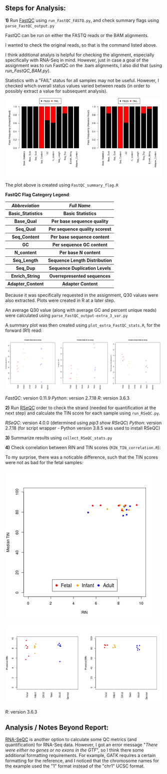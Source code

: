 ## Steps for Analysis:

**1)** Run [FastQC](https://www.bioinformatics.babraham.ac.uk/projects/fastqc/) using `run_FastQC_FASTQ.py`, and check summary flags using `parse_FastQC_output.py`

FastQC can be run on either the FASTQ reads or the BAM alignments.

I wanted to check the original reads, so that is the command listed above.

I think additional analyis is helpful for checking the alignment, especially specifically with RNA-Seq in mind.  However, just in case a goal of the assignment was to run FastQC on the .bam alignments, I also did that (using *run_FastQC_BAM.py*).

Statistics with a "FAIL" status for all samples may not be useful.  However, I checked which overall status values varied between reads (in order to possibly extract a value for subsequent analysis).

![FastQC Flag Distribution](FastQC_flag_summary.png "FastQC Flag Distribution")

The plot above is created using `FastQC_summary_flag.R`

**FastQC Flag Category Legend**:

<table>
  <tbody>
    <tr>
      <th align="center"><b><i>Abbreviation</i></b></th>
      <th align="center"><b><i>Full Name</i></b></th>
    </tr>
    <tr>
      <th align="center"><b>Basic_Statistics</b></th>
      <th align="center">Basic Statistics</th>
    </tr>
    <tr>
      <th align="center"><b>Base_Qual</b></th>
      <th align="center">Per base sequence quality</th>
    </tr>
    <tr>
      <th align="center"><b>Seq_Qual</b></th>
      <th align="center">Per sequence quality scorest</th>
    </tr>
    <tr>
      <th align="center"><b>Seq_Content</b></th>
      <th align="center">Per base sequence content</th>
    </tr>
    <tr>
      <th align="center"><b>GC</b></th>
      <th align="center">Per sequence GC content</th>
    </tr>
    <tr>
      <th align="center"><b>N_content</b></th>
      <th align="center">Per base N content</th>
    </tr>
    <tr>
      <th align="center"><b>Seq_Length</b></th>
      <th align="center">Sequence Length Distribution</th>
    </tr>
    <tr>
      <th align="center"><b>Seq_Dup</b></th>
      <th align="center">Sequence Duplication Levels</th>
    </tr>
    <tr>
      <th align="center"><b>Enrich_String</b></th>
      <th align="center">Overrepresented sequences</th>
    </tr>
    <tr>
      <th align="center"><b>Adapter_Content</b></th>
      <th align="center">Adapter Content</th>
    </tr>
</tbody>
</table>

Because it was specifically requested in the assignment, Q30 values were also extracted.  Plots were created in R at a later step.

An average Q30 value (along with average GC and percent unique reads) were calculated using `parse_FastQC_output-extra_3_var.py`

A summary plot was then created using `plot_extra_FastQC_stats.R`, for the forward (R1) read:

![Additional FastQC Plots](FastQC_selected_summarized_values.png "Additional FastQC Plots")

*FastQC*: version 0.11.9
*Python*: version 2.7.18
*R*: version 3.6.3

**2)** Run [RSeQC](http://rseqc.sourceforge.net/) order to check the strand (needed for quantification at the next step) and calculate the TIN score for each sample using `run_RSeQC.py`.

*RSeQC*: version 4.0.0 (determined using *pip3 show RSeQC*)
*Python*: version 2.7.18 (for script wrapper - Python version 3.8.5 was used to install RSeQC)

**3)** Summarize results using `collect_RSeQC_stats.py`

**4)** Check correlation between RIN and TIN scores (`RIN_TIN_correlation.R`):

To my surprise, there was a noticable difference, such that the TIN scores were not as bad for the fetal samples:

![RIN vs TIN](RIN_vs_TIN.png "RIN vs TIN")

![RIN or TIN by Group](RIN_TIN_by_Group.png "RIN or TIN by Group")

*R*: version 3.6.3

## Analysis / Notes Beyond Report:

[RNA-SeQC](https://github.com/getzlab/rnaseqc) is another option to calculate some QC metrics (and quantification) for RNA-Seq data.  However, I got an error message "*There were either no genes or no exons in the GTF*", so I think there some additional formatting requirements.  For example, GATK requires a certain formatting for the reference, and I noticed that the chromosome names for the example used the "1" format instead of the "chr1" UCSC format.